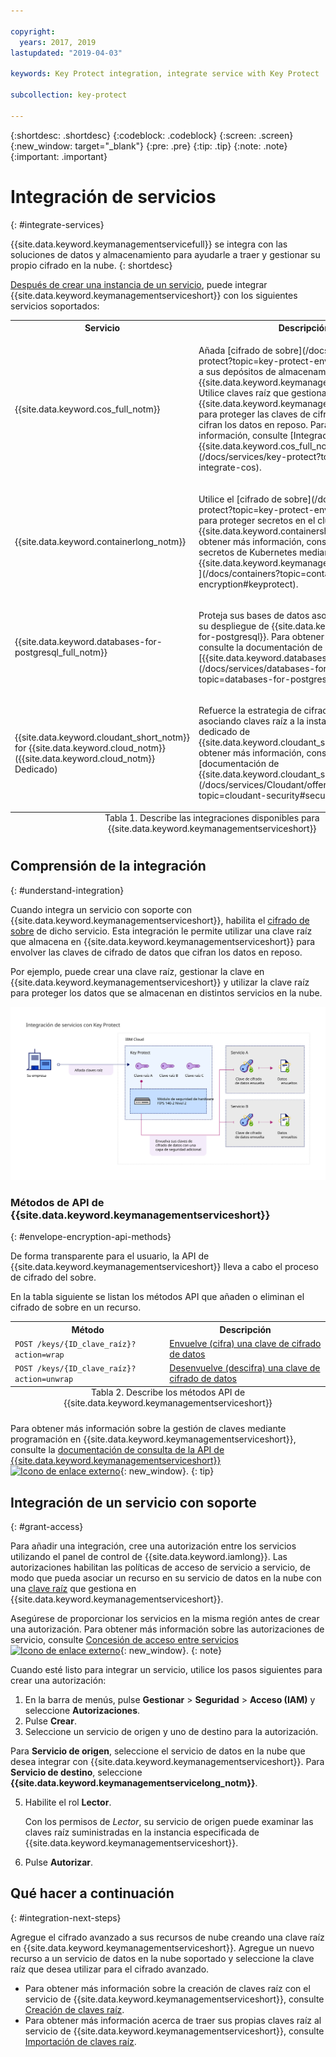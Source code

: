 ```yaml
---

copyright:
  years: 2017, 2019
lastupdated: "2019-04-03"

keywords: Key Protect integration, integrate service with Key Protect

subcollection: key-protect

---
```


{:shortdesc: .shortdesc}
{:codeblock: .codeblock}
{:screen: .screen}
{:new_window: target="_blank"}
{:pre: .pre}
{:tip: .tip}
{:note: .note}
{:important: .important}

# Integración de servicios
{: #integrate-services}

{{site.data.keyword.keymanagementservicefull}} se integra con las soluciones de datos y almacenamiento para ayudarle a traer y gestionar su propio cifrado en la nube.
{: shortdesc}

[Después de crear una instancia de un servicio](/docs/services/key-protect?topic=key-protect-provision), puede integrar {{site.data.keyword.keymanagementserviceshort}} con los siguientes servicios soportados:

<table>
    <tr>
        <th>Servicio</th>
        <th>Descripción</th>
    </tr>
    <tr>
        <td>
          <p>{{site.data.keyword.cos_full_notm}}</p>
        </td>
        <td>
          <p>Añada [cifrado de sobre](/docs/services/key-protect?topic=key-protect-envelope-encryption) a sus depósitos de almacenamiento utilizando {{site.data.keyword.keymanagementserviceshort}}. Utilice claves raíz que gestiona en {{site.data.keyword.keymanagementserviceshort}} para proteger las claves de cifrado de datos que cifran los datos en reposo. Para obtener más información, consulte [Integración con {{site.data.keyword.cos_full_notm}}](/docs/services/key-protect?topic=key-protect-integrate-cos).</p>
        </td>
    </tr>
    <tr>
        <td>
          <p>{{site.data.keyword.containerlong_notm}}</p>
        </td>
        <td>
          <p>Utilice el [cifrado de sobre](/docs/services/key-protect?topic=key-protect-envelope-encryption) para proteger secretos en el clúster de {{site.data.keyword.containershort_notm}}. Para obtener más información, consulte [Cifrado de secretos de Kubernetes mediante {{site.data.keyword.keymanagementserviceshort}} ](/docs/containers?topic=containers-encryption#keyprotect).</p>
        </td>
    </tr>
    <tr>
        <td>
          <p>{{site.data.keyword.databases-for-postgresql_full_notm}}</p>
        </td>
        <td>
          <p>Proteja sus bases de datos asociando claves raíz a su despliegue de {{site.data.keyword.databases-for-postgresql}}. Para obtener más información, consulte la documentación de [{{site.data.keyword.databases-for-postgresql}}](/docs/services/databases-for-postgresql?topic=databases-for-postgresql-key-protect).</p>
        </td>
    </tr>
      <tr>
        <td>
          <p>{{site.data.keyword.cloudant_short_notm}} for {{site.data.keyword.cloud_notm}} ({{site.data.keyword.cloud_notm}} Dedicado)</p>
        </td>
        <td>
          <p>Refuerce la estrategia de cifrado en reposo asociando claves raíz a la instancia de hardware dedicado de {{site.data.keyword.cloudant_short_notm}}. Para obtener más información, consulte la [documentación de {{site.data.keyword.cloudant_short_notm}}](/docs/services/Cloudant/offerings?topic=cloudant-security#secure-access-control).</p>
        </td>
    </tr>
   <caption style="caption-side:bottom;">Tabla 1. Describe las integraciones disponibles para {{site.data.keyword.keymanagementserviceshort}}</caption>
</table>

## Comprensión de la integración 
{: #understand-integration}

Cuando integra un servicio con soporte con {{site.data.keyword.keymanagementserviceshort}}, habilita el [cifrado de sobre](/docs/services/key-protect?topic=key-protect-envelope-encryption) de dicho servicio. Esta integración le permite utilizar una clave raíz que almacena en {{site.data.keyword.keymanagementserviceshort}} para envolver las claves de cifrado de datos que cifran los datos en reposo. 

Por ejemplo, puede crear una clave raíz, gestionar la clave en {{site.data.keyword.keymanagementserviceshort}} y utilizar la clave raíz para proteger los datos que se almacenan en distintos servicios en la nube.

![El diagrama muestra una vista contextual de su integración de {{site.data.keyword.keymanagementserviceshort}}.](../images/kp-integrations_min.svg)

### Métodos de API de {{site.data.keyword.keymanagementserviceshort}}
{: #envelope-encryption-api-methods}

De forma transparente para el usuario, la API de {{site.data.keyword.keymanagementserviceshort}} lleva a cabo el proceso de cifrado del sobre.  

En la tabla siguiente se listan los métodos API que añaden o eliminan el cifrado de sobre en un recurso.

<table>
  <tr>
    <th>Método</th>
    <th>Descripción</th>
  </tr>
  <tr>
    <td><code>POST /keys/{ID_clave_raíz}?action=wrap</code></td>
    <td><a href="/docs/services/key-protect?topic=key-protect-wrap-keys">Envuelve (cifra) una clave de cifrado de datos</a></td>
  </tr>
  <tr>
    <td><code>POST /keys/{ID_clave_raíz}?action=unwrap</code></td>
    <td><a href="/docs/services/key-protect?topic=key-protect-unwrap-keys">Desenvuelve (descifra) una clave de cifrado de datos</a></td>
  </tr>
  <caption style="caption-side:bottom;">Tabla 2. Describe los métodos API de {{site.data.keyword.keymanagementserviceshort}}</caption>
</table>

Para obtener más información sobre la gestión de claves mediante programación en {{site.data.keyword.keymanagementserviceshort}}, consulte la [documentación de consulta de la API de {{site.data.keyword.keymanagementserviceshort}} ![Icono de enlace externo](../../../icons/launch-glyph.svg "Icono de enlace externo")](https://{DomainName}/apidocs/key-protect){: new_window}.
{: tip}

## Integración de un servicio con soporte
{: #grant-access}

Para añadir una integración, cree una autorización entre los servicios utilizando el panel de control de {{site.data.keyword.iamlong}}. Las autorizaciones habilitan las políticas de acceso de servicio a servicio, de modo que pueda asociar un recurso en su servicio de datos en la nube con una [clave raíz](/docs/services/key-protect?topic=key-protect-envelope-encryption#key-types) que gestiona en {{site.data.keyword.keymanagementserviceshort}}.

Asegúrese de proporcionar los servicios en la misma región antes de crear una autorización. Para obtener más información sobre las autorizaciones de servicio, consulte [Concesión de acceso entre servicios ![Icono de enlace externo](../../../icons/launch-glyph.svg "Icono de enlace externo")](/docs/iam?topic=iam-serviceauth){: new_window}.
{: note}

Cuando esté listo para integrar un servicio, utilice los pasos siguientes para crear una autorización:

1. En la barra de menús, pulse **Gestionar** &gt; **Seguridad** &gt; **Acceso (IAM)** y seleccione **Autorizaciones**. 
2. Pulse **Crear**.
3. Seleccione un servicio de origen y uno de destino para la autorización.
 
  Para **Servicio de origen**, seleccione el servicio de datos en la nube que desea integrar con {{site.data.keyword.keymanagementserviceshort}}. Para **Servicio de destino**, seleccione **{{site.data.keyword.keymanagementservicelong_notm}}**.

5. Habilite el rol **Lector**.

    Con los permisos de _Lector_, su servicio de origen puede examinar las claves raíz suministradas en la instancia especificada de {{site.data.keyword.keymanagementserviceshort}}.

6. Pulse **Autorizar**.

## Qué hacer a continuación
{: #integration-next-steps}

Agregue el cifrado avanzado a sus recursos de nube creando una clave raíz en {{site.data.keyword.keymanagementserviceshort}}. Agregue un nuevo recurso a un servicio de datos en la nube soportado y seleccione la clave raíz que desea utilizar para el cifrado avanzado.

- Para obtener más información sobre la creación de claves raíz con el servicio de {{site.data.keyword.keymanagementserviceshort}}, consulte [Creación de claves raíz](/docs/services/key-protect?topic=key-protect-create-root-keys).
- Para obtener más información acerca de traer sus propias claves raíz al servicio de {{site.data.keyword.keymanagementserviceshort}}, consulte [Importación de claves raíz](/docs/services/key-protect?topic=key-protect-import-root-keys).


